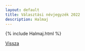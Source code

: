 ```yaml
---
layout: default
title: Választási névjegyzék 2022
description: Halmaj
---
```


{% include Halmaj.html %}

[Vissza](./)